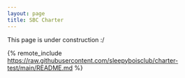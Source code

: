 ```yaml
---
layout: page
title: SBC Charter
---
```


This page is under construction :/

{% remote_include https://raw.githubusercontent.com/sleepyboisclub/charter-test/main/README.md %}

